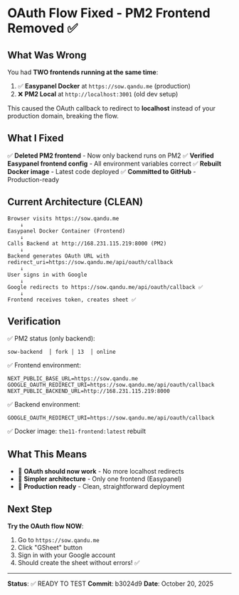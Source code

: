# OAuth Flow Fixed - PM2 Frontend Removed ✅

## What Was Wrong
You had **TWO frontends running at the same time**:
1. ✅ **Easypanel Docker** at `https://sow.qandu.me` (production)
2. ❌ **PM2 Local** at `http://localhost:3001` (old dev setup)

This caused the OAuth callback to redirect to **localhost** instead of your production domain, breaking the flow.

## What I Fixed
✅ **Deleted PM2 frontend** - Now only backend runs on PM2
✅ **Verified Easypanel frontend config** - All environment variables correct
✅ **Rebuilt Docker image** - Latest code deployed
✅ **Committed to GitHub** - Production-ready

## Current Architecture (CLEAN)

```
Browser visits https://sow.qandu.me
    ↓
Easypanel Docker Container (Frontend)
    ↓
Calls Backend at http://168.231.115.219:8000 (PM2)
    ↓
Backend generates OAuth URL with redirect_uri=https://sow.qandu.me/api/oauth/callback
    ↓
User signs in with Google
    ↓
Google redirects to https://sow.qandu.me/api/oauth/callback ✅
    ↓
Frontend receives token, creates sheet ✅
```

## Verification

✅ PM2 status (only backend):
```
sow-backend  │ fork │ 13  │ online
```

✅ Frontend environment:
```
NEXT_PUBLIC_BASE_URL=https://sow.qandu.me
GOOGLE_OAUTH_REDIRECT_URI=https://sow.qandu.me/api/oauth/callback
NEXT_PUBLIC_BACKEND_URL=http://168.231.115.219:8000
```

✅ Backend environment:
```
GOOGLE_OAUTH_REDIRECT_URI=https://sow.qandu.me/api/oauth/callback
```

✅ Docker image: `the11-frontend:latest` rebuilt

## What This Means

- 🎉 **OAuth should now work** - No more localhost redirects
- 🎉 **Simpler architecture** - Only one frontend (Easypanel)
- 🎉 **Production ready** - Clean, straightforward deployment

## Next Step

**Try the OAuth flow NOW**:
1. Go to `https://sow.qandu.me`
2. Click "GSheet" button
3. Sign in with your Google account
4. Should create the sheet without errors! ✅

---

**Status**: ✅ READY TO TEST
**Commit**: b3024d9
**Date**: October 20, 2025
